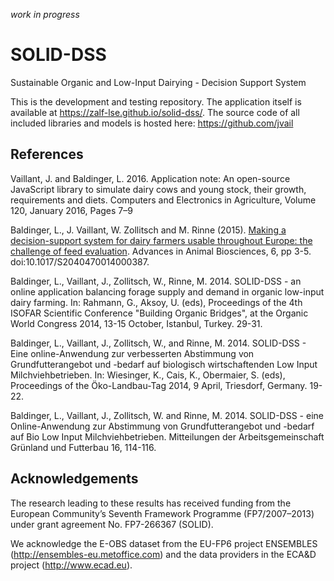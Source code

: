 _work in progress_

SOLID-DSS
=========

Sustainable Organic and Low-Input Dairying - Decision Support System

This is the development and testing repository. The application itself is available at https://zalf-lse.github.io/solid-dss/.
The source code of all included libraries and models is hosted here: https://github.com/jvail  

## References

Vaillant, J. and Baldinger, L. 2016.
Application note: An open-source JavaScript library to simulate dairy cows and young stock, their growth, requirements and diets.
Computers and Electronics in Agriculture, Volume 120, January 2016, Pages 7–9

Baldinger, L.,  J. Vaillant, W. Zollitsch and M. Rinne (2015). [Making a decision-support system for dairy farmers usable throughout Europe: the challenge of feed evaluation](https://github.com/jvail/dairy.js/raw/master/doc/Baldinger_2015.pdf). Advances in Animal Biosciences, 6, pp 3-5. doi:10.1017/S2040470014000387. 

Baldinger, L., Vaillant, J., Zollitsch, W., Rinne, M. 2014. 
SOLID-DSS - an online application balancing forage supply and demand in organic low-input dairy farming.
In: Rahmann, G., Aksoy, U. (eds), Proceedings of the 4th ISOFAR Scientific Conference "Building Organic Bridges", at
the Organic World Congress 2014, 13-15 October, Istanbul, Turkey. 29-31.

Baldinger, L., Vaillant, J., Zollitsch, W., and Rinne, M. 2014.
SOLID-DSS - Eine online-Anwendung zur verbesserten Abstimmung von Grundfutterangebot und -bedarf auf biologisch wirtschaftenden Low Input Milchviehbetrieben.
In: Wiesinger, K., Cais, K., Obermaier, S. (eds), Proceedings of the Öko-Landbau-Tag 2014, 9 April, Triesdorf, Germany. 19-22.
 
Baldinger, L., Vaillant, J., Zollitsch, W. and Rinne, M. 2014.
SOLID-DSS - eine Online-Anwendung zur Abstimmung von Grundfutterangebot und -bedarf auf Bio Low Input Milchviehbetrieben.
Mitteilungen der Arbeitsgemeinschaft Grünland und Futterbau 16, 114-116.

## Acknowledgements

The research leading to these results has received funding from the European Community’s Seventh Framework Programme (FP7/2007–2013) under grant agreement No. FP7-266367 (SOLID).

We acknowledge the E-OBS dataset from the EU-FP6 project ENSEMBLES (http://ensembles-eu.metoffice.com) and the data providers in the ECA&D project (http://www.ecad.eu).
